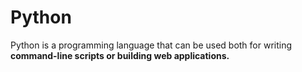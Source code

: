 <p> <p> <p><h1>Python </h1></p></p></p>
<p><p><p></p></p></p>
<p><p><p>Python is a programming language that can be used both for writing <strong>command-line scripts<strong> or building <strong>web applications<strong>.</strong></p> </p> </p> 
